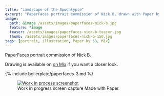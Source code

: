 ```yaml
---
title: "Landscape of the Apocalypse"
excerpt: "PaperFaces portrait commission of Nick B. drawn with Paper by 53 on an iPad."
image: 
  path: &image /assets/images/paperfaces-nick-b.jpg 
  feature: *image
  teaser: /assets/images/paperfaces-nick-b-teaser.jpg
  thumb: /assets/images/paperfaces-nick-b-150.jpg
tags: [portrait, illustration, Paper by 53, Mix]
---
```


PaperFaces portrait commission of Nick B. 

Drawing is available on [on Mix](https://mix.fiftythree.com/11098-Michael-Rose/277409) if you want a closer look.

{% include boilerplate/paperfaces-3.md %}

<figure>
  <a href="{{ site.url }}/assets/images/paperfaces-nick-b-process-1-lg.jpg"><img src="{{ site.url }}/assets/images/paperfaces-nick-b-process-1-900.jpg" alt="Work in process screenshot"></a>
  <figcaption>Work in progress screen capture Made with Paper.</figcaption>
</figure>
